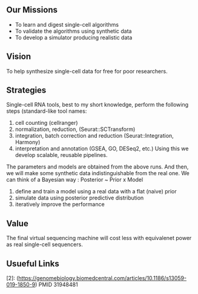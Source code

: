 
## Our Missions 
- To learn and digest single-cell algorithms
- To validate the algorithms using synthetic data
- To develop a simulator producing realistic data

## Vision
To help synthesize single-cell data for free for poor researchers.

## Strategies
Single-cell RNA tools, best to my short knowledge, perform the following steps (standard-like tool names:  
1. cell counting (cellranger) 
1. normalization, reduction, (Seurat::SCTransform)  
1. integration, batch correction and reduction (Seurat::Integration, Harmony)   
1. interpretation and annotation (GSEA, GO, DESeq2, etc.)
Using this we develop scalable, reusable pipelines.</br> 

The parameters and models are obtained from the above runs.
And then, we will make some synthetic data indistinguishable from the real one.
We can think of a Bayesian way : Posterior ~ Prior x Model
1. define and train a model using a real data with a flat (naive) prior 
1. simulate data using posterior predictive distribution
1. iteratively improve the performance

## Value
The final virtual sequencing machine will cost less with equivalenet power as real single-cell sequencers. 

## Usueful Links
[1]: (https://github.com/satijalab/seurat)
[2]: (https://genomebiology.biomedcentral.com/articles/10.1186/s13059-019-1850-9) PMID 31948481
